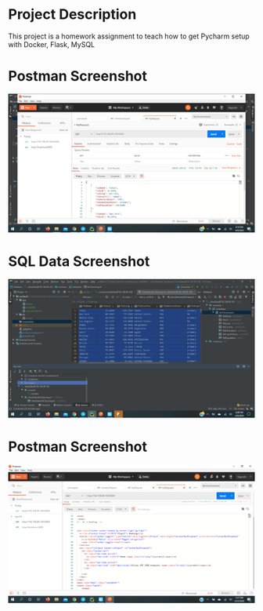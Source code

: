 # Project Description
This project is a homework assignment to teach how to get Pycharm setup with Docker, Flask, MySQL
# Postman Screenshot
![postmanrequestoutput](screenshots/postman.png)
# SQL Data Screenshot
![pycharmdataquery](screenshots/query.png)
# Postman Screenshot
![postmanrequestoutput2](screenshots/postman2.png)
